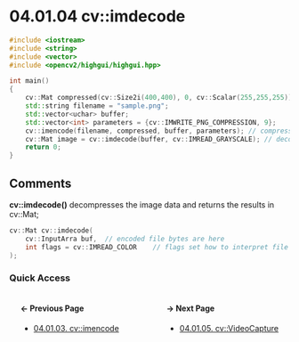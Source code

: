 # 04.01.04 cv::imdecode

```cxx
#include <iostream>
#include <string>
#include <vector>
#include <opencv2/highgui/highgui.hpp>

int main()
{
	cv::Mat compressed(cv::Size2i(400,400), 0, cv::Scalar(255,255,255));
	std::string filename = "sample.png";
	std::vector<uchar> buffer;
	std::vector<int> parameters = {cv::IMWRITE_PNG_COMPRESSION, 9};
	cv::imencode(filename, compressed, buffer, parameters); // compression
	cv::Mat image = cv::imdecode(buffer, cv::IMREAD_GRAYSCALE); // decompression
	return 0;
}

```

## <span title="References: Learning OpenCV 3 - page 189&#13;&#09;&#09;&nbsp;">Comments</span>

**cv::imdecode()** decompresses the image data and returns the results in
cv::Mat;

```cxx
cv::Mat cv::imdecode(
	cv::InputArra buf,	// encoded file bytes are here
	int	flags = cv::IMREAD_COLOR	// flags set how to interpret file
);
```

### Quick Access

<div class="previous_page" style="float:left;margin-left:20px;margin-right:20px">

#### &#8592; Previous Page

* [04.01.03. cv::imencode](./../../04.functions/01.data_files/03.imencode.md)

</div>
<div class="next_page" style="float:right;margin-left:20px;margin-right:20px">

#### &#8594; Next Page

* [04.01.05. cv::VideoCapture](./../../04.functions/01.data_files/05.video-capture.md)

</div>

